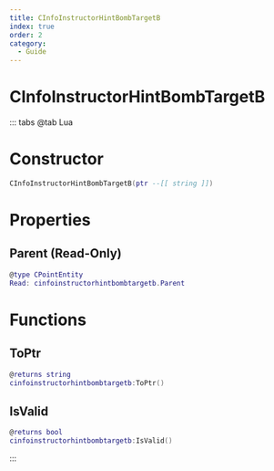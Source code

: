 ```yaml
---
title: CInfoInstructorHintBombTargetB
index: true
order: 2
category:
  - Guide
---
```


# CInfoInstructorHintBombTargetB

::: tabs
@tab Lua
# Constructor
```lua
CInfoInstructorHintBombTargetB(ptr --[[ string ]])
```
# Properties
## Parent (Read-Only)
```lua
@type CPointEntity
Read: cinfoinstructorhintbombtargetb.Parent
```
# Functions
## ToPtr
```lua
@returns string
cinfoinstructorhintbombtargetb:ToPtr()
```
## IsValid
```lua
@returns bool
cinfoinstructorhintbombtargetb:IsValid()
```

:::
